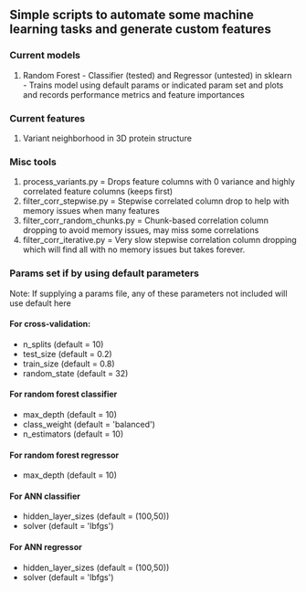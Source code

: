 ## Simple scripts to automate some machine learning tasks and generate custom features

### Current models

1. Random Forest - Classifier (tested) and Regressor (untested) in sklearn - Trains model using default params or indicated param set and plots and records performance metrics and feature importances

### Current features

1. Variant neighborhood in 3D protein structure

### Misc tools

1. process_variants.py = Drops feature columns with 0 variance and highly correlated feature columns (keeps first)
2. filter_corr_stepwise.py = Stepwise correlated column drop to help with memory issues when many features
3. filter_corr_random_chunks.py = Chunk-based correlation column dropping to avoid memory issues, may miss some correlations
4. filter_corr_iterative.py = Very slow stepwise correlation column dropping which will find all with no memory issues but takes forever.

### Params set if by using default parameters

Note: If supplying a params file, any of these parameters not included will use default here

#### For cross-validation:

- n_splits (default = 10)
- test_size (default = 0.2)
- train_size (default = 0.8)
- random_state (default = 32)

#### For random forest classifier

- max_depth (default = 10)
- class_weight (default = 'balanced')
- n_estimators (default = 10)

#### For random forest regressor

- max_depth (default = 10)

#### For ANN classifier

- hidden_layer_sizes (default = (100,50))
- solver (default = 'lbfgs')

#### For ANN regressor

- hidden_layer_sizes (default = (100,50))
- solver (default = 'lbfgs')
